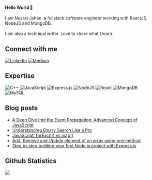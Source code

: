 #### Hello World 👋
I am Nusrat Jahan, a fullstack software engineer working with ReactJS, NodeJS and MongoDB.<br><br>I am also a technical writer. Love to share what I learn.

## Connect with me
[![LinkedIn](https://img.shields.io/badge/LinkedIn-%230077B5.svg?logo=linkedin&logoColor=white)](https://www.linkedin.com/in/nusratjahan35/) [![Medium](https://img.shields.io/badge/Medium-12100E?logo=medium&logoColor=white)](https://medium.com/@nusrat35) 

## Expertise
![C++](https://img.shields.io/badge/c++-%2300599C.svg?style=plastic&logo=c%2B%2B&logoColor=white) ![JavaScript](https://img.shields.io/badge/javascript-%23323330.svg?style=plastic&logo=javascript&logoColor=%23F7DF1E) ![Express.js](https://img.shields.io/badge/express.js-%23404d59.svg?style=plastic&logo=express&logoColor=%2361DAFB) ![NodeJS](https://img.shields.io/badge/node.js-6DA55F?style=plastic&logo=node.js&logoColor=white) ![React](https://img.shields.io/badge/react-%2320232a.svg?style=plastic&logo=react&logoColor=%2361DAFB) ![MongoDB](https://img.shields.io/badge/MongoDB-%234ea94b.svg?style=plastic&logo=mongodb&logoColor=white) ![MySQL](https://shields.io/badge/MySQL-lightgrey?logo=mysql&style=plastic&logoColor=white&labelColor=blue)

## Blog posts
- [A Deep Dive Into the Event Propagation: Advanced Concept of JavaScript](https://medium.com/@nusrat35/a-deep-dive-into-the-event-propagation-advanced-concept-of-javascript-63a906e389a)
- [Understanding Binary Search Like a Pro](https://medium.com/@nusratjahan1535/understanding-binary-search-like-a-pro-98bc8ec6e439)
- [JavaScript: forEach() vs map()](https://medium.com/@nusratjahan1535/javascript-map-vs-foreach-cb4704636402)
- [Add, Remove and Update element of an array using one method](https://medium.com/@nusratjahan1535/add-remove-and-update-element-of-an-array-using-one-method-59ddd91edd92)
- [Step by step building your first Node.js project with Express.js](https://medium.com/@nusratjahan1535/write-hello-world-using-node-js-and-express-js-35fd36112b3b)

## Github Statistics
![](https://github-readme-stats.vercel.app/api?username=nusrat35&theme=dark&hide_border=false&include_all_commits=false&count_private=false)
